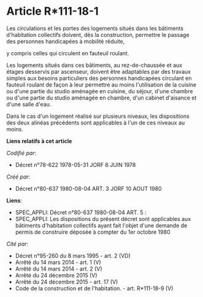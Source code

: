 # Article R*111-18-1

Les circulations et les portes des logements situés dans les bâtiments d'habitation collectifs doivent, dès la construction,
permettre le passage des personnes handicapées à mobilité réduite,

y compris celles qui circulent en fauteuil roulant.

Les logements situés dans ces bâtiments, au rez-de-chaussée et aux étages desservis par ascenseur, doivent être adaptables
par des travaux simples aux besoins particuliers des personnes handicapées circulant en fauteuil roulant de façon à leur
permettre au moins l'utilisation de la cuisine ou d'une partie du studio aménagée en cuisine, du séjour, d'une chambre ou
d'une partie du studio aménagée en chambre, d'un cabinet d'aisance et d'une salle d'eau.

Dans le cas d'un logement réalisé sur plusieurs niveaux, les dispositions des deux alinéas précédents sont applicables à l'un
de ces niveaux au moins.

**Liens relatifs à cet article**

_Codifié par_:

  - Décret n°78-622 1978-05-31 JORF 6 JUIN 1978

_Créé par_:

  - Décret n°80-637 1980-08-04 ART. 3 JORF 10 AOUT 1980

**Liens**:

  - SPEC_APPLI: Décret n°80-637 1980-08-04 ART. 5 :
  - SPEC_APPLI: Les dispositions du présent décret sont applicables aux bâtiments d'habitation collectifs ayant fait l'objet d'une demande de permis de construire déposée à compter du 1er octobre 1980

_Cité par_:

  - Décret n°95-260 du 8 mars 1995 - art. 2 (VD)
  - Arrêté du 14 mars 2014 - art. 1 (V)
  - Arrêté du 14 mars 2014 - art. 2 (V)
  - Arrêté du 24 décembre 2015 (V)
  - Arrêté du 24 décembre 2015 - art. 17 (V)
  - Code de la construction et de l'habitation. - art. R*111-18-9 (V)
